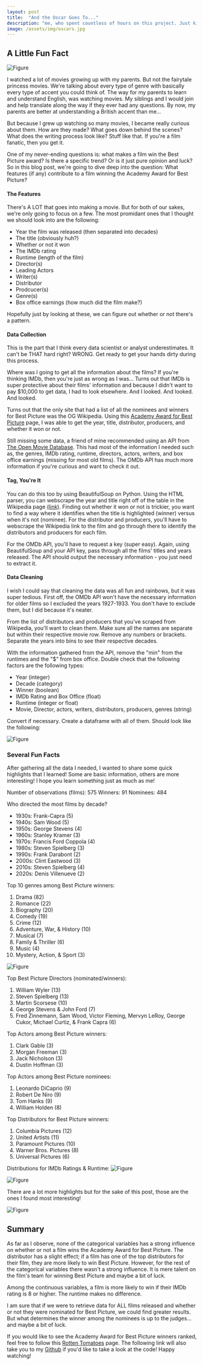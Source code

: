 ```yaml
---
layout: post
title:  "And the Oscar Goes To..."
description: "me, who spent countless of hours on this project. Just kidding! But seriously, what determines if a movie gets nominated and wins the Academy Award's Best Picture? Is it luck? Or is it calculated? Let's find out..."
image: /assets/img/oscars.jpg
---
```



## A Little Fun Fact

![Figure]({{site.url}}/{{site.baseurl}}/assets/img/family.jpg)

I watched a lot of movies growing up with my parents. But not the fairytale princess movies. We're talking about every type of genre with basically every type of accent you could think of. The way for my parents to learn and understand English, was watching movies. My siblings and I would join and help translate along the way if they ever had any questions. By now, my parents are better at understanding a British accent than me...

But because I grew up watching so many movies, I became really curious about them. How are they made? What goes down behind the scenes? What does the writing process look like? Stuff like that. If you're a film fanatic, then you get it.

One of my never-ending questions is: what makes a film win the Best Picture award? Is there a specific trend? Or is it just pure opinion and luck? So in this blog post, we're going to dive deep into the question: What features (if any) contribute to a film winning the Academy Award for Best Picture?

#### The Features
There's A LOT that goes into making a movie. But for both of our sakes, we're only going to focus on a few. The most promidant ones that I thought we should look into are the following:

- Year the film was released (then separated into decades)
- The title (obviously huh?)
- Whether or not it won
- The IMDb rating
- Runtime (length of the film)
- Director(s)
- Leading Actors
- Writer(s)
- Distributor
- Prodcucer(s)
- Genre(s)
- Box office earnings (how much did the film make?)

Hopefully just by looking at these, we can figure out whether or not there's a pattern.



#### Data Collection
This is the part that I think every data scientist or analyst underestimates. It can't be THAT hard right? WRONG. Get ready to get your hands dirty during this process. 

Where was I going to get all the information about the films? If you're thinking IMDb, then you're just as wrong as I was... Turns out that IMDb is super protective about their films' information and because I didn't want to pay $10,000 to get data, I had to look elsewhere. And I looked. And looked. And looked.

Turns out that the only site that had a list of all the nominees and winners for Best Picture was the OG Wikipedia. Using this <a href="https://en.wikipedia.org/wiki/Academy_Award_for_Best_Picture" target="_blank">Academy Award for Best Picture</a> page, I was able to get the year, title, distributor, producers, and whether it won or not. 

Still missing some data, a friend of mine recommended using an API from <a href="http://www.omdbapi.com" target="_blank">The Open Movie Database</a>. This had most of the information I needed such as, the genres, IMDb rating, runtime, directors, actors, writers, and box office earnings (missing for most old films). The OMDb API has much more information if you're curious and want to check it out.



#### Tag, You're It
You can do this too by using BeautifulSoup on Python. Using the HTML parser, you can webscrape the year and title right off of the table in the Wikipedia page <a href="https://en.wikipedia.org/wiki/Academy_Award_for_Best_Picture" target="_blank">(link)</a>. Finding out whether it won or not is trickier, you want to find a way where it identifies when the title is highlighted (winner) versus when it's not (nominee). For the distributor and producers, you'll have to webscrape the Wikipedia link to the film and go through there to identify the distributors and producers for each film.

For the OMDb API, you'll have to request a key (super easy). Again, using BeautifulSoup and your API key, pass through all the films' titles and years released. The API should output the necessary information - you just need to extract it.



#### Data Cleaning
I wish I could say that cleaning the data was all fun and rainbows, but it was super tedious.
First off, the OMDb API won't have the necessary information for older films so I excluded the years 1927-1933. You don't have to exclude them, but I did because it's neater. 

From the list of distributors and producers that you've scraped from Wikipedia, you'll want to clean them. Make sure all the names are separate but within their respective movie row. Remove any numbers or brackets. Separate the years into bins to see their respective decades.

With the information gathered from the API, remove the "min" from the runtimes and the "$" from box office. Double check that the following factors are the following types:
- Year (integer)
- Decade (category)
- Winner (boolean)
- IMDb Rating and Box Office (float)
- Runtime (integer or float)
- Movie, Director, actors, writers, distributors, producers, genres (string)

Convert if necessary. Create a dataframe with all of them. Should look like the following:

![Figure]({{site.url}}/{{site.baseurl}}/assets/img/dataframehead.png)

### Several Fun Facts

After gathering all the data I needed, I wanted to share some quick highlights that I learned! Some are basic information, others are more interesting! I hope you learn something just as much as me!

Number of observations (films): 575
Winners: 91
Nominees: 484


Who directed the most films by decade?
- 1930s: Frank-Capra (5)
- 1940s: Sam Wood (5)
- 1950s: George Stevens (4)
- 1960s: Stanley Kramer (3)
- 1970s: Francis Ford Coppola (4)
- 1980s: Steven Spielberg (3)
- 1990s: Frank Darabont (2)
- 2000s: Clint Eastwood (3)
- 2010s: Steven Spielberg (4)
- 2020s: Denis Villenueve (2)

Top 10 genres among Best Picture winners:
1. Drama (82)
2. Romance (22)
3. Biography (20)
4. Comedy (19)
5. Crime (12)
6. Adventure, War, & History (10)
7. Musical (7)
8. Family & Thriller (6)
9. Music (4)
10. Mystery, Action, & Sport (3)

![Figure]({{site.url}}/{{site.baseurl}}/assets/img/didyouknow.jpg)

Top Best Picture Directors (nominated/winners):
1. William Wyler (13)
2. Steven Spielberg (13)
3. Martin Scorsese (10)
4. George Stevens & John Ford (7)
5. Fred Zinnemann, Sam Wood, Victor Fleming, Mervyn LeRoy, George Cukor, Michael Curtiz, & Frank Capra (6)

Top Actors among Best Picture winners:
1. Clark Gable (3)
2. Morgan Freeman (3)
3. Jack Nicholson (3)
4. Dustin Hoffman (3)

Top Actors among Best Picture nominees:
1. Leonardo DiCaprio (9)
2. Robert De Niro (9)
3. Tom Hanks (9)
4. William Holden (8)

Top Distributors for Best Picture winners:
1. Columbia Pictures (12)
2. United Artists (11)
3. Paramount Pictures (10)
4. Warner Bros. Pictures (8)
5. Universal Pictures (6)

Distributions for IMDb Ratings & Runtime:
![Figure]({{site.url}}/{{site.baseurl}}/assets/img/ratings.jpg)

![Figure]({{site.url}}/{{site.baseurl}}/assets/img/runtime.jpg)


There are a lot more highlights but for the sake of this post, those are the ones I found most interesting!

![Figure]({{site.url}}/{{site.baseurl}}/assets/img/2025oscars.jpg)

## Summary
As far as I observe, none of the categorical variables has a strong influence on whether or not a film wins the Academy Award for Best Picture. The distributor has a slight effect; if a film has one of the top distributors for their film, they are more likely to win Best Picture. However, for the rest of the categorical variables there wasn't a strong influence. It is mere talent on the film's team for winning Best Picture and maybe a bit of luck.

Among the continuous variables, a film is more likely to win if their IMDb rating is 8 or higher. The runtime makes no difference.

I am sure that if we were to retrieve data for ALL films released and whether or not they were nominated for Best Picture, we could find greater results. But what determines the winner among the nominees is up to the judges... and maybe a bit of luck.

If you would like to see the Academy Award for Best Picture winners ranked, feel free to follow this <a href="https://editorial.rottentomatoes.com/guide/oscars-best-and-worst-best-pictures/" target="_blank">Rotten Tomatoes</a> page. The following link will also take you to my <a href="https://github.com/LiztheWz/filmcode" target="_blank">Github</a> if you'd like to take a look at the code! Happy watching!